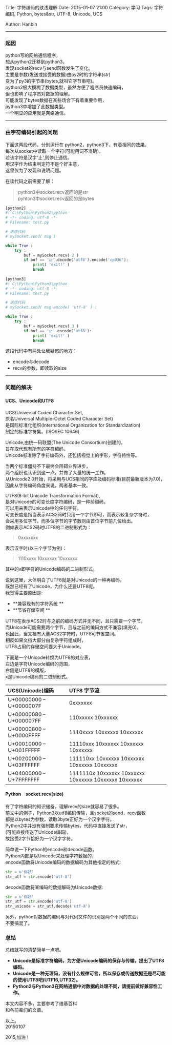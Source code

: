 Title: 字符编码的肤浅理解
Date: 2015-01-07 21:00
Category: 学习
Tags: 字符编码, Python, bytes&str, UTF-8, Unicode, UCS
<!-- Slug:  -->
Author: Hanbin
<!-- Summary: 第一篇日志 -->
  
  
----
### 起因  
  
python写的网络通信程序，  
想从python2迁移到python3，  
发现socket的recv与send函数发生了变化。  
主要是参数(发送或接受的数据)由py2时的字符串(str)  
变为了py3的字节串(bytes,就叫它字节串吧)。  
python2极大模糊了数据类型，虽然方便了程序员快速编码，  
但也影响了程序员对数据的理解。  
可能发现了bytes数据在某些场合下有着重要作用，  
python3中增加了此数据类型。  
一个明显的应用就是网络通信。  
  
----
### 由字符编码引起的问题  
  
下面这两段代码，分别运行在
python2，python3下，有着相同的效果。    
每次从socket中读取一个字符(可能用词不准确)，  
若该字符是汉字'止',则停止通信。  
用汉字作为结束判定符不是个好主意，  
这里仅为了发现和说明问题。  
  
在读代码之前需要了解：  

>python2中socket.recv返回的是str  
>pyhton3中socket.recv返回的是bytes  
  
```python
[python2]
#! C:\Python\Python2\python
# -*- coding: utf-8 -*-
# Filename: test.py

# 送信代码
# mySocket.send( msg )

while True :
	try :
		buf = mySocket.recv( 2 )
		if buf == '止'.decode('utf8').encode('cp936'):
			print( 'exit!' )
			break
  
[python3]
#! C:\Python\Python3\python
# -*- coding: utf-8 -*-
# Filename: test.py

# 送信代码
# mySocket.send( msg.encode( 'utf-8' ) )

while True :
	try :
		buf = mySocket.recv( 3 )
		if buf == '止'.encode('utf8'):
			print( 'exit!' )
			break
```
  
这段代码中有两处让我疑惑的地方：  

* encode与decode  
* recv的参数，即读取的size  
  
----
### 问题的解决
  
#### UCS、Unicode和UTF8  
  
UCS(Universal Coded Character Set,  
原名Universal Multiple-Octet Coded Character Set)  
是国际标准化组织(International Organization for Standardization)  
制定的标准字符集。(ISO/IEC 10646)  
  
Unicode,由统一码联盟(The Unicode Consortium)创建的，  
旨在取代现有所有的字符编码。  
Unicode标准除了字符编码外，还包括视觉上的字形，字符特性等。  
  
当两个标准僵持不下最终会阻碍业界进步，  
两个组织也认识到这一点，并做了大量的统一工作。  
从Unicode2.0开始，将采用与UCS相同的字库及编码标准(目前最新版本为7.0)，  
因此从字符编码角度来说，两者基本一致。  

UTF8(8-bit Unicode Transformation Format),  
是对Unicode的可变长度字符编码，是一种前缀码，  
可以用来表示Unicode中的任何字符。  
可变长度是指当表示ACS2码时只用一个字节即可，而表示较复杂字符时，  
会采用多位字节。而多位字节的字节数则由首位字节前几位给出。  
例如表示ACS2码时UTF8的二进制形式为：
>0xxxxxxx  
  
表示汉字时(以三个字节为例)：
>1110xxxx 10xxxxxx 10xxxxxx  
  
其中的x即字符的Unicode编码的二进制形式。  
  
说到这里，大体明白了UTF8就是对Unicode的一种再编码，  
既然已经有了Unicode，为什么还要UTF8呢。  
我觉得主要原因是:  

* **兼容现有的字符系统 **  
* **节省存储空间 ** 

UTF8在表示ACS2时与之前的编码方式并无不同，且只需要一个字节，  
而Unicode可能需要两个字节，且与之前的编码方式不兼容(填充0)。  
也因此，当文档有大量ACS2字符时，UTF8可节省空间。  
相反如果文档大部分由复杂字符组成时，  
UTF8占用的存储空间要大于Unicode。  
  
下面是一个Unicode转换为UTF8的对应表，  
左边是字符Unicode编码的范围，  
右侧是UTF8的模版，  
x是Unicode编码的二进制形式。  

| UCS(Unicode)编码 | UTF8 字节流 |  
| :-------------- | :---------- |  
| U+00000000 – U+0000007F | 0xxxxxxx |  
| U+00000080 – U+000007FF | 110xxxxx 10xxxxxx |  
| U+00000800 – U+0000FFFF | 1110xxxx 10xxxxxx 10xxxxxx |  
| U+00010000 – U+001FFFFF | 11110xxx 10xxxxxx 10xxxxxx 10xxxxxx |  
| U+00200000 – U+03FFFFFF | 111110xx 10xxxxxx 10xxxxxx 10xxxxxx 10xxxxxx |  
| U+04000000 – U+7FFFFFFF | 1111110x 10xxxxxx 10xxxxxx 10xxxxxx 10xxxxxx 10xxxxxx |  
  
#### Python　socket.recv(size)    
  
有了字符编码的知识储备，理解recv的size就容易了很多。  
前文中的例子，Python3以utf8编码传输，且socket的send，recv函数  
都是以bytes为参数，读取3byte正好为一个汉字字符。  
Python2中并没有强制要求传输bytes，代码中直接发送了str，  
(可能直接传送了Unicode编码)，  
故接受2字节恰好为一个汉字字符。  
  
简单说一下Python的encode和decode函数。  
Python内部是以Unicode来处理字符数据的，  
encode函数将Unicode编码的数据编码为其他指定的格式:  

```python
str = u'你好'  
str_utf = str.encode('utf-8')  
```

decode函数将某编码的数据解码为Unicode数据:  

```python
str = u'你好' 
str_utf = str.encode('utf-8')  
str_unicode = str_utf.decode('utf-8')  
```
  
另外，python对数据的编码与对代码文件的识别是两个不同的东西，  
不要搞混了。  
  
### 总结  
  
总结就写的清楚简单一点吧。  
  
* **Unicode是标准字符编码，为方便Unicode编码的保存与传输，提出了UTF8编码。**  
* **Unicode是一种无理码，没有什么规律可言，所以保存或传送数据还是尽可能的使用UTF8吧(UTF16,UTF32)。**  
* **Python2与Python3在网络通信中对数据的处理不同，请提前做好兼容性工作。**  
  

本文内容不多，主要参考了维基百科  
和各前辈们的文章。   

  
以上。  
20150107   
   
2015,加油！  
